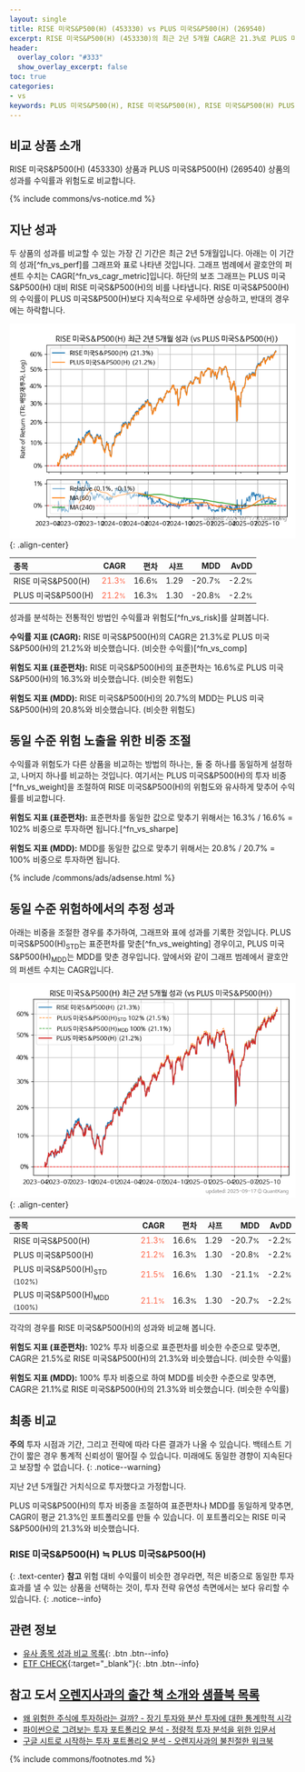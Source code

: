 ```yaml
---
layout: single
title: RISE 미국S&P500(H) (453330) vs PLUS 미국S&P500(H) (269540)
excerpt: RISE 미국S&P500(H) (453330)의 최근 2년 5개월 CAGR은 21.3%로 PLUS 미국S&P500(H) (269540)의 21.2%와 비슷했습니다.
header:
  overlay_color: "#333"
  show_overlay_excerpt: false
toc: true
categories:
- vs
keywords: PLUS 미국S&P500(H), RISE 미국S&P500(H), RISE 미국S&P500(H) PLUS 미국S&P500(H) 비교, 453330, 269540, 453330 453330 비교
---
```


## 비교 상품 소개


RISE 미국S&P500(H) (453330) 상품과 PLUS 미국S&P500(H) (269540) 상품의 성과를 수익률과 위험도로 비교합니다.





{% include commons/vs-notice.md %}

## 지난 성과

두 상품의 성과를 비교할 수 있는 가장 긴 기간은 최근 2년 5개월입니다. 아래는 이 기간의 성과[^fn_vs_perf]를 그래프와 표로 나타낸 것입니다.
그래프 범례에서 괄호안의 퍼센트 수치는 CAGR[^fn_vs_cagr_metric]입니다.
하단의 보조 그래프는 PLUS 미국S&P500(H) 대비 RISE 미국S&P500(H)의 비를 나타냅니다.
RISE 미국S&P500(H)의 수익률이 PLUS 미국S&P500(H)보다 지속적으로 우세하면 상승하고, 반대의 경우에는 하락합니다.

![RISE 미국S&P500(H)](/vs/images/453330-vs-269540_dual.png){: .align-center}

| **종목** | **CAGR** | **편차** | **샤프** | **MDD** | **AvDD** |
| :------------ | ------: | -----------: | -------: | ------: | -------: |
| RISE 미국S&P500(H) | <span style="color: tomato">21.3<small>%</small></span> | 16.6<small>%</small> | 1.29 | -20.7<small>%</small> | -2.2<small>%</small> |
| PLUS 미국S&P500(H) | <span style="color: tomato">21.2<small>%</small></span> | 16.3<small>%</small> | 1.30 | -20.8<small>%</small> | -2.2<small>%</small> |

<!-- more -->


성과를 분석하는 전통적인 방법인 수익률과 위험도[^fn_vs_risk]를 살펴봅니다.

**수익률 지표 (CAGR):** RISE 미국S&P500(H)의 CAGR은 21.3%로 PLUS 미국S&P500(H)의 21.2%와 비슷했습니다. (비슷한 수익률)[^fn_vs_comp]

**위험도 지표 (표준편차):** RISE 미국S&P500(H)의 표준편차는 16.6%로 PLUS 미국S&P500(H)의 16.3%와 비슷했습니다. (비슷한 위험도)

**위험도 지표 (MDD):** RISE 미국S&P500(H)의 20.7%의 MDD는 PLUS 미국S&P500(H)의 20.8%와 비슷했습니다. (비슷한 위험도)



## 동일 수준 위험 노출을 위한 비중 조절

수익률과 위험도가 다른 상품을 비교하는 방법의 하나는, 둘 중 하나를 동일하게 설정하고, 나머지 하나를 비교하는 것입니다.
여기서는 PLUS 미국S&P500(H)의 투자 비중[^fn_vs_weight]을 조절하여 RISE 미국S&P500(H)의 위험도와 유사하게 맞추어 수익률를 비교합니다.

**위험도 지표 (표준편차):** 표준편차를 동일한 값으로 맞추기 위해서는 16.3% / 16.6% = 102% 비중으로 투자하면 됩니다.[^fn_vs_sharpe]

**위험도 지표 (MDD):** MDD를 동일한 값으로 맞추기 위해서는 20.8% / 20.7% = 100% 비중으로 투자하면 됩니다.


{% include /commons/ads/adsense.html %}



## 동일 수준 위험하에서의 추정 성과

아래는 비중을 조절한 경우를 추가하여, 그래프와 표에 성과를 기록한 것입니다.
PLUS 미국S&P500(H)<sub>STD</sub>는 표준편차를 맞춘[^fn_vs_weighting] 경우이고, PLUS 미국S&P500(H)<sub>MDD</sub>는 MDD를 맞춘 경우입니다.
앞에서와 같이 그래프 범례에서 괄호안의 퍼센트 수치는 CAGR입니다.


![RISE 미국S&P500(H)](/vs/images/453330-vs-269540.png){: .align-center}



| **종목** | **CAGR** | **편차** | **샤프** | **MDD** | **AvDD** |
| :------------ | ------: | -----------: | -------: | ------: | -------: |
| RISE 미국S&P500(H) | <span style="color: tomato">21.3<small>%</small></span> | 16.6<small>%</small> | 1.29 | -20.7<small>%</small> | -2.2<small>%</small> |
| PLUS 미국S&P500(H) | <span style="color: tomato">21.2<small>%</small></span> | 16.3<small>%</small> | 1.30 | -20.8<small>%</small> | -2.2<small>%</small> |
| PLUS 미국S&P500(H)<sub>STD</sub> <small>(102%)</small> | <span style="color: tomato">21.5<small>%</small></span> | 16.6<small>%</small> | 1.30 | -21.1<small>%</small> | -2.2<small>%</small> |
| PLUS 미국S&P500(H)<sub>MDD</sub> <small>(100%)</small> | <span style="color: tomato">21.1<small>%</small></span> | 16.3<small>%</small> | 1.30 | -20.7<small>%</small> | -2.2<small>%</small> |



각각의 경우를 RISE 미국S&P500(H)의 성과와 비교해 봅니다.

**위험도 지표 (표준편차):** 102% 투자 비중으로 표준편차를 비슷한 수준으로 맞추면, CAGR은 21.5%로 RISE 미국S&P500(H)의 21.3%와 비슷했습니다. (비슷한 수익률)

**위험도 지표 (MDD):** 100% 투자 비중으로 하여 MDD를 비슷한 수준으로 맞추면, CAGR은 21.1%로 RISE 미국S&P500(H)의 21.3%와 비슷했습니다. (비슷한 수익률)




## 최종 비교

**주의** 투자 시점과 기간, 그리고 전략에 따라 다른 결과가 나올 수 있습니다. 백테스트 기간이 짧은 경우 통계적 신뢰성이 떨어질 수 있습니다. 미래에도 동일한 경향이 지속된다고 보장할 수 없습니다.
{: .notice--warning}

지난 2년 5개월간 거치식으로 투자했다고 가정합니다.

PLUS 미국S&P500(H)의 투자 비중을 조절하여 표준편차나 MDD를 동일하게 맞추면, CAGR이 평균 21.3%인 포트폴리오를 만들 수 있습니다.
이 포트폴리오는 RISE 미국S&P500(H)의 21.3%와 비슷했습니다.

### RISE 미국S&P500(H) ≒ PLUS 미국S&P500(H)
{: .text-center}
**참고** 위험 대비 수익률이 비슷한 경우라면, 적은 비중으로 동일한 투자 효과를 낼 수 있는 상품을 선택하는 것이, 투자 전략 유연성 측면에서는 보다 유리할 수 있습니다.
{: .notice--info}


## 관련 정보

- [유사 종목 성과 비교 목록](/vs/){: .btn .btn--info}
- [ETF CHECK](https://www.etfcheck.co.kr/mobile/etpitem/269540/compare?compCode%5B%5D=453330){:target="_blank"}{: .btn .btn--info}


## 참고 도서 [오렌지사과의 출간 책 소개와 샘플북 목록](https://kongdori.tistory.com/691)

- [왜 위험한 주식에 투자하라는 걸까? - 장기 투자와 분산 투자에 대한 통계학적 시각](https://kongdori.tistory.com/421)
- [파이썬으로 그려보는 투자 포트폴리오 분석  - 정량적 투자 분석을 위한 입문서](https://kongdori.tistory.com/643)
- [구글 시트로 시작하는 투자 포트폴리오 분석 - 오렌지사과의 불친절한 워크북](https://kongdori.tistory.com/449)

{% include commons/footnotes.md %}